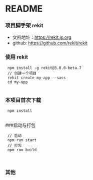 # README

### 项目脚手架 rekit
- 文档地址：https://rekit.js.org
- github: https://github.com/rekit/rekit

### 使用 rekit
```shell
 npm install -g rekit@3.0.0-beta.7
 // 创建一个项目
 rekit create my-app --sass
 cd my-app
 
```


### 本项目首次下载 
```shell
 npm install
 
```

###启动与打包
```shell
 // 启动
 npm run start
 // 打包
 npm run build
 
 
```

### 其他




